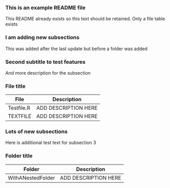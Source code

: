 ### This is an example README file
This README already exists so this text should be retained. Only a file table exists







### I am adding new subsections
This was added after the last update but before a folder was added


### Second subtitle to test features
And more description for the subsection

### File title
| File | Description |
| ----------- | ----------- |
| Testfile.R | ADD DESCRIPTION HERE |
| TEXTFILE | ADD DESCRIPTION HERE |

### Lots of new subsections
Here is additional test text for subsection 3

### Folder title
| Folder | Description |
| ----------- | ----------- |
| WithANestedFolder | ADD DESCRIPTION HERE |
